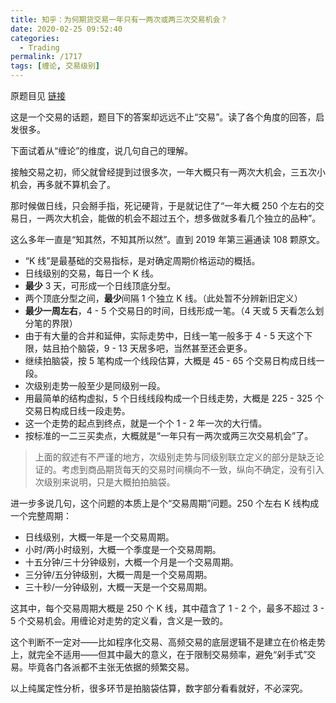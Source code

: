 ```yaml
---
title: 知乎：为何期货交易一年只有一两次或两三次交易机会？
date: 2020-02-25 09:52:40
categories:
  - Trading
permalink: /1717
tags: [缠论, 交易级别]
---
```

原题目见 [链接](https://www.zhihu.com/question/362848511)

这是一个交易的话题，题目下的答案却远远不止“交易”。读了各个角度的回答，启发很多。

下面试着从“缠论”的维度，说几句自己的理解。

接触交易之初，师父就曾经提到过很多次，一年大概只有一两次大机会，三五次小机会，再多就不算机会了。

那时候做日线，只会掰手指，死记硬背，于是就记住了“一年大概 250 个左右的交易日，一两次大机会，能做的机会不超过五个，想多做就多看几个独立的品种”。

这么多年一直是“知其然，不知其所以然”。直到 2019 年第三遍通读 108 颗原文。

- “K 线”是最基础的交易指标，是对确定周期价格运动的概括。
- 日线级别的交易，每日一个 K 线。
- **最少** 3 天，可形成一个日线顶底分型。
- 两个顶底分型之间，**最少**间隔 1 个独立 K 线。（此处暂不分辨新旧定义）
- **最少一周左右**，4 - 5 个交易日的时间，日线形成一笔。（4 天或 5 天看怎么划分笔的界限）
- 由于有大量的合并和延伸，实际走势中，日线一笔一般多于 4 - 5 天这个下限，姑且拍个脑袋，9 - 13 天居多吧，当然甚至还会更多。
- 继续拍脑袋，按 5 笔构成一个线段估算，大概是 45 - 65 个交易日构成日线一段。
- 次级别走势一般至少是同级别一段。
- 用最简单的结构虚拟，5 个日线线段构成一个日线走势，大概是 225 - 325 个交易日构成日线一段走势。
- 这一个走势的起点到终点，就是一个个 1 - 2 年一次的大行情。
- 按标准的一二三买卖点，大概就是“一年只有一两次或两三次交易机会”了。

> 上面的叙述有不严谨的地方，次级别走势与同级别联立定义的部分是缺乏论证的。考虑到商品期货每天的交易时间横向不一致，纵向不确定，没有引入次级别来说明，只是大概拍拍脑袋。

进一步多说几句，这个问题的本质上是个“交易周期”问题。250 个左右 K 线构成一个完整周期：

- 日线级别，大概一年是一个交易周期。
- 小时/两小时级别，大概一个季度是一个交易周期。
- 十五分钟/三十分钟级别，大概一个月是一个交易周期。
- 三分钟/五分钟级别，大概一周是一个交易周期。
- 三十秒/一分钟级别，大概一天是一个交易周期。

这其中，每个交易周期大概是 250 个 K 线，其中蕴含了 1 - 2 个，最多不超过 3 - 5 个交易机会。用缠论对走势的定义看，含义是一致的。

这个判断不一定对——比如程序化交易、高频交易的底层逻辑不是建立在价格走势上，就完全不适用——但其中最大的意义，在于限制交易频率，避免“剁手式”交易。毕竟各门各派都不主张无依据的频繁交易。

以上纯属定性分析，很多环节是拍脑袋估算，数字部分看看就好，不必深究。